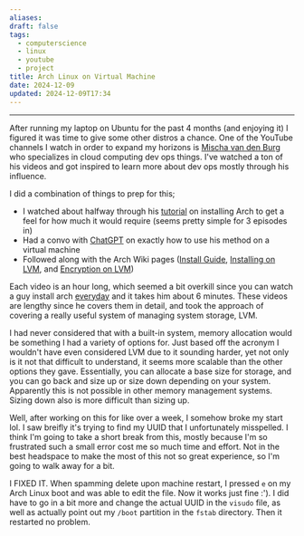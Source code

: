 ```yaml
---
aliases: 
draft: false
tags:
  - computerscience
  - linux
  - youtube
  - project
title: Arch Linux on Virtual Machine
date: 2024-12-09
updated: 2024-12-09T17:34
---
```


-------------------------------------------------------------------------------

After running my laptop on Ubuntu for the past 4 months (and enjoying it) I figured it was time to give some other distros a chance. One of the YouTube channels I watch in order to expand my horizons is [Mischa van den Burg](https://www.youtube.com/@mischavandenburg) who specializes in cloud computing dev ops things. I've watched a ton of his videos and got inspired to learn more about dev ops mostly through his influence. 

I did a combination of things to prep for this;

- I watched about halfway through his [tutorial](https://www.youtube.com/watch?v=qboMuv9vSpQ&list=PL_JVnPgp2IRcFnHqZdmQwWdv8n49vGHqp&index=2) on installing Arch to get a feel for how much it would require (seems pretty simple for 3 episodes in)
- Had a convo with [ChatGPT](https://chatgpt.com/share/674b6a86-8540-8002-a7bc-8a6d8b3ef536) on exactly how to use his method on a virtual machine
- Followed along with the Arch Wiki pages ([Install Guide](https://wiki.archlinux.org/title/Installation_guide), [Installing on LVM](https://wiki.archlinux.org/title/Install_Arch_Linux_on_LVM), and [Encryption on LVM](https://wiki.archlinux.org/title/Dm-crypt/Encrypting_an_entire_system#LVM_on_LUKS))

Each video is an hour long, which seemed a bit overkill since you can watch a guy install arch [everyday](https://www.youtube.com/watch?v=nXdyb8y6PnE) and it takes him about 6 minutes. These videos are lengthy since he covers them in detail, and took the approach of covering a really useful system of managing system storage, LVM. 

I had never considered that with a built-in system, memory allocation would be something I had a variety of options for. Just based off the acronym I wouldn't have even considered LVM due to it sounding harder, yet not only is it not that difficult to understand, it seems more scalable than the other options they gave. Essentially, you can allocate a base size for storage, and you can go back and size up or size down depending on your system. Apparently this is not possible in other memory management systems. Sizing down also is more difficult than sizing up.

Well, after working on this for like over a week, I somehow broke my start lol. I saw breifly it's trying to find my UUID that I unfortunately misspelled. I think I'm going to take a short break from this, mostly because I'm so frustrated such a small error cost me so much time and effort. Not in the best headspace to make the most of this not so great experience, so I'm going to walk away for a bit.

I FIXED IT. When spamming delete upon machine restart, I pressed `e` on my Arch Linux boot and was able to edit the file. Now it works just fine :'). I did have to go in a bit more and change the actual UUID in the `visudo` file, as well as actually point out my `/boot` partition in the `fstab` directory. Then it restarted no problem. 